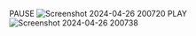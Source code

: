 PAUSE
![Screenshot 2024-04-26 200720](https://github.com/KOUSHAMBHA15IT/Music_PLAYER/assets/122219149/8ab389d8-e88f-4d57-9574-2a7cb0a2e6bb)
PLAY
![Screenshot 2024-04-26 200738](https://github.com/KOUSHAMBHA15IT/Music_PLAYER/assets/122219149/e510a005-3cdb-4b9e-84e6-d8e66ecc8fe6)

